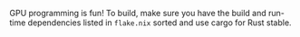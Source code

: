GPU programming is fun! To build, make sure you have the build and run-time dependencies listed in
`flake.nix` sorted and use cargo for Rust stable.
